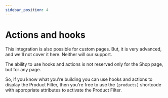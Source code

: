 ```yaml
---
sidebar_position: 4
---
```


# Actions and hooks

This integration is also possible for custom pages. But, it is very advanced, and we'll not cover it here. Neither will our support.

The ability to use hooks and actions is not reserved only for the Shop page, but for any page.

So, if you know what you're building you can use hooks and actions to display the Product Filter, then you're free to use the `[products]` shortcode with appropriate attributes to activate the Product Filter.